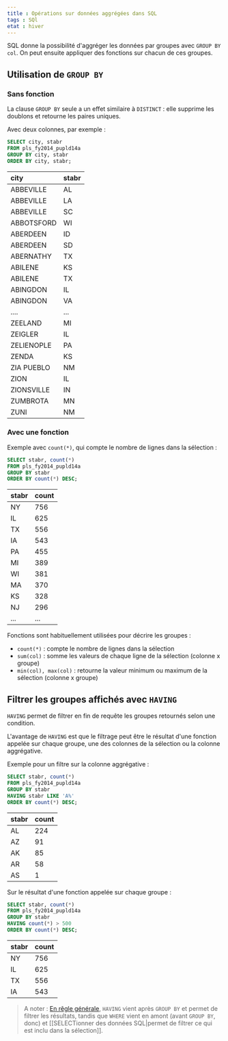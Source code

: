 ```yaml
---
title : Opérations sur données aggrégées dans SQL
tags : SQl
etat : hiver
---
```


SQL donne la possibilité d'aggréger les données par groupes avec `GROUP BY col`. On peut ensuite appliquer des fonctions sur chacun de ces groupes.

## Utilisation de `GROUP BY`

### Sans fonction

La clause `GROUP BY` seule a un effet similaire à `DISTINCT` : elle supprime les doublons et retourne les paires uniques.

Avec deux colonnes, par exemple :

```SQL
SELECT city, stabr
FROM pls_fy2014_pupld14a
GROUP BY city, stabr
ORDER BY city, stabr;
````

| city | stabr |
| :--- | :--- |
| ABBEVILLE | AL |
| ABBEVILLE | LA |
| ABBEVILLE | SC |
| ABBOTSFORD | WI |
| ABERDEEN | ID |
| ABERDEEN | SD |
| ABERNATHY | TX |
| ABILENE | KS |
| ABILENE | TX |
| ABINGDON | IL |
| ABINGDON | VA |
|....|...|
| ZEELAND | MI |
| ZEIGLER | IL |
| ZELIENOPLE | PA |
| ZENDA | KS |
| ZIA PUEBLO | NM |
| ZION | IL |
| ZIONSVILLE | IN |
| ZUMBROTA | MN |
| ZUNI | NM |

### Avec une fonction

Exemple avec `count(*)`, qui compte le nombre de lignes dans la sélection :

```SQl
SELECT stabr, count(*)
FROM pls_fy2014_pupld14a
GROUP BY stabr
ORDER BY count(*) DESC;
````

| stabr | count |  
| :--- | :--- |  
| NY | 756 |  
| IL | 625 |  
| TX | 556 |  
| IA | 543 |  
| PA | 455 |  
| MI | 389 |  
| WI | 381 |  
| MA | 370 |  
| KS | 328 |  
| NJ | 296 |
|...|...|

Fonctions sont habituellement utilisées pour décrire les groupes :

- `count(*)` : compte le nombre de lignes dans la sélection
- `sum(col)` : somme les valeurs de chaque ligne de la sélection (colonne x groupe)
- `min(col), max(col)` : retourne la valeur minimum ou maximum de la sélection (colonne x groupe)

## Filtrer les groupes affichés avec `HAVING`

`HAVING` permet de filtrer en fin de requête les groupes retournés selon une condition.

L'avantage de `HAVING` est que le filtrage peut être le résultat d'une fonction appelée sur chaque groupe, une des colonnes de la sélection ou la colonne aggrégative.

Exemple pour un filtre sur la colonne aggrégative :

```SQL
SELECT stabr, count(*)
FROM pls_fy2014_pupld14a
GROUP BY stabr
HAVING stabr LIKE 'A%'
ORDER BY count(*) DESC;
````

| stabr | count |
| :--- | :--- |
| AL | 224 |
| AZ | 91 |
| AK | 85 |
| AR | 58 |
| AS | 1 |

Sur le résultat d'une fonction appelée sur chaque groupe :

```SQL
SELECT stabr, count(*)
FROM pls_fy2014_pupld14a
GROUP BY stabr
HAVING count(*) > 500
ORDER BY count(*) DESC;
````

| stabr | count |
| :--- | :--- |
| NY | 756 |
| IL | 625 |
| TX | 556 |
| IA | 543 |

> A noter : [En rêgle générale](https://waytolearnx.com/2018/08/difference-entre-having-et-where.html), `HAVING` vient après `GROUP BY` et permet de filtrer les résultats, tandis que `WHERE` vient en amont (avant `GROUP BY`, donc) et [[SELECTionner des données SQL\|permet de filtrer ce qui est inclu dans la sélection]].
